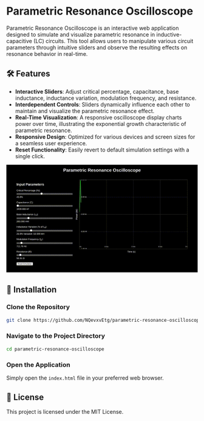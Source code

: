 # Parametric Resonance Oscilloscope

Parametric Resonance Oscilloscope is an interactive web application designed to simulate and visualize parametric resonance in inductive-capacitive (LC) circuits. This tool allows users to manipulate various circuit parameters through intuitive sliders and observe the resulting effects on resonance behavior in real-time.

## 🛠️ Features

- **Interactive Sliders**: Adjust critical percentage, capacitance, base inductance, inductance variation, modulation frequency, and resistance.
- **Interdependent Controls**: Sliders dynamically influence each other to maintain and visualize the parametric resonance effect.
- **Real-Time Visualization**: A responsive oscilloscope display charts power over time, illustrating the exponential growth characteristic of parametric resonance.
- **Responsive Design**: Optimized for various devices and screen sizes for a seamless user experience.
- **Reset Functionality**: Easily revert to default simulation settings with a single click.

![live simulation](https://github.com/NQevxvEtg/parametric-resonance-oscilloscope/blob/main/ui.gif)

## 📂 Installation

### Clone the Repository

```bash
git clone https://github.com/NQevxvEtg/parametric-resonance-oscilloscope.git
```

### Navigate to the Project Directory

```bash
cd parametric-resonance-oscilloscope
```

### Open the Application

Simply open the `index.html` file in your preferred web browser.

## 📝 License

This project is licensed under the MIT License.

